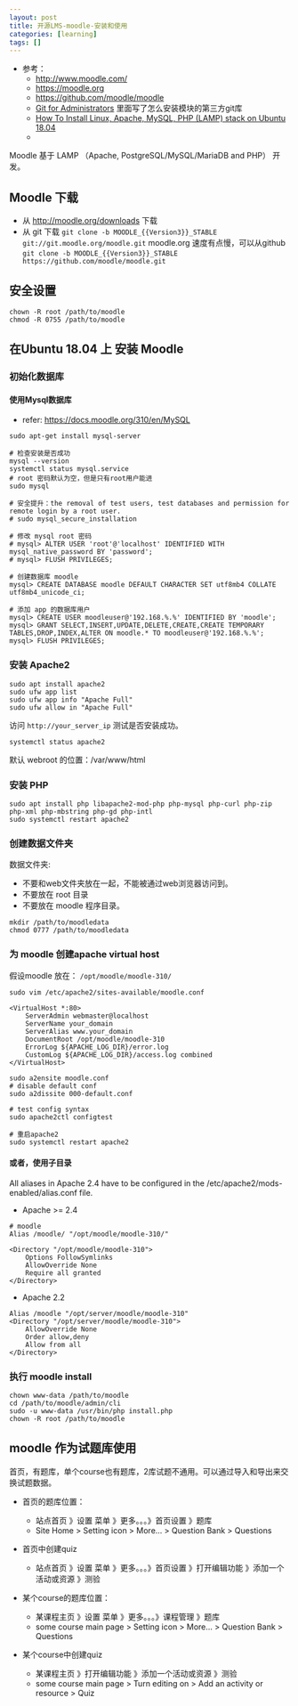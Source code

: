 ```yaml
---
layout: post
title: 开源LMS-moodle-安装和使用
categories: [learning]
tags: []
---
```


* 参考： 
  * <http://www.moodle.com/>
  * <https://moodle.org>
  * <https://github.com/moodle/moodle>
  * [Git for Administrators](https://docs.moodle.org/310/en/Git_for_Administrators)
    里面写了怎么安装模块的第三方git库
  * [How To Install Linux, Apache, MySQL, PHP (LAMP) stack on Ubuntu 18.04](https://www.digitalocean.com/community/tutorials/how-to-install-linux-apache-mysql-php-lamp-stack-ubuntu-18-04)
  * []()



Moodle 基于 LAMP （Apache, PostgreSQL/MySQL/MariaDB and PHP） 开发。



## Moodle 下载

* 从 <http://moodle.org/downloads> 下载
* 从 git 下载
  `git clone -b MOODLE_{{Version3}}_STABLE git://git.moodle.org/moodle.git`
  moodle.org 速度有点慢，可以从github
  `git clone -b MOODLE_{{Version3}}_STABLE https://github.com/moodle/moodle.git`



## 安全设置

~~~
chown -R root /path/to/moodle
chmod -R 0755 /path/to/moodle
~~~


## 在Ubuntu 18.04 上 安装 Moodle


### 初始化数据库

#### 使用Mysql数据库

* refer: <https://docs.moodle.org/310/en/MySQL>

~~~
sudo apt-get install mysql-server

# 检查安装是否成功
mysql --version
systemctl status mysql.service
# root 密码默认为空，但是只有root用户能进
sudo mysql

# 安全提升：the removal of test users, test databases and permission for remote login by a root user.
# sudo mysql_secure_installation

# 修改 mysql root 密码
# mysql> ALTER USER 'root'@'localhost' IDENTIFIED WITH mysql_native_password BY 'password';
# mysql> FLUSH PRIVILEGES;
~~~

~~~
# 创建数据库 moodle
mysql> CREATE DATABASE moodle DEFAULT CHARACTER SET utf8mb4 COLLATE utf8mb4_unicode_ci;

# 添加 app 的数据库用户
mysql> CREATE USER moodleuser@'192.168.%.%' IDENTIFIED BY 'moodle';
mysql> GRANT SELECT,INSERT,UPDATE,DELETE,CREATE,CREATE TEMPORARY TABLES,DROP,INDEX,ALTER ON moodle.* TO moodleuser@'192.168.%.%';
mysql> FLUSH PRIVILEGES;
~~~

### 安装 Apache2

~~~
sudo apt install apache2
sudo ufw app list
sudo ufw app info "Apache Full"
sudo ufw allow in "Apache Full"
~~~

访问 `http://your_server_ip` 测试是否安装成功。

`systemctl status apache2`

默认 webroot 的位置：/var/www/html


### 安装 PHP

~~~
sudo apt install php libapache2-mod-php php-mysql php-curl php-zip php-xml php-mbstring php-gd php-intl
sudo systemctl restart apache2
~~~




### 创建数据文件夹

数据文件夹:
* 不要和web文件夹放在一起，不能被通过web浏览器访问到。
* 不要放在 root 目录
* 不要放在 moodle 程序目录。

~~~
mkdir /path/to/moodledata
chmod 0777 /path/to/moodledata
~~~

### 为 moodle 创建apache virtual host

假设moodle 放在： `/opt/moodle/moodle-310/`

`sudo vim /etc/apache2/sites-available/moodle.conf`

~~~
<VirtualHost *:80>
    ServerAdmin webmaster@localhost
    ServerName your_domain
    ServerAlias www.your_domain
    DocumentRoot /opt/moodle/moodle-310
    ErrorLog ${APACHE_LOG_DIR}/error.log
    CustomLog ${APACHE_LOG_DIR}/access.log combined
</VirtualHost>
~~~

~~~
sudo a2ensite moodle.conf
# disable default conf
sudo a2dissite 000-default.conf

# test config syntax
sudo apache2ctl configtest

# 重启apache2
sudo systemctl restart apache2
~~~

#### 或者，使用子目录

All aliases in Apache 2.4 have to be configured in the /etc/apache2/mods-enabled/alias.conf file.

* Apache >= 2.4

~~~
# moodle
Alias /moodle/ "/opt/moodle/moodle-310/"

<Directory "/opt/moodle/moodle-310">
	Options FollowSymlinks
	AllowOverride None
	Require all granted
</Directory>
~~~

* Apache 2.2

~~~
Alias /moodle "/opt/server/moodle/moodle-310"
<Directory "/opt/server/moodle/moodle-310">
    AllowOverride None
    Order allow,deny
    Allow from all
</Directory>
~~~




### 执行 moodle install

~~~
chown www-data /path/to/moodle
cd /path/to/moodle/admin/cli
sudo -u www-data /usr/bin/php install.php
chown -R root /path/to/moodle
~~~









## moodle 作为试题库使用

首页，有题库，单个course也有题库，2库试题不通用。可以通过导入和导出来交换试题数据。

* 首页的题库位置： 
  * 站点首页 》设置 菜单 》更多。。。》首页设置 》题库
  * Site Home \> Setting icon \> More... > Question Bank \> Questions

* 首页中创建quiz
  * 站点首页 》设置 菜单 》更多。。。》首页设置 》打开编辑功能 》添加一个活动或资源 》测验


* 某个course的题库位置：
  * 某课程主页 》设置 菜单 》更多。。。》课程管理 》题库
  * some course main page \> Setting icon \> More... > Question Bank \> Questions

* 某个course中创建quiz
  * 某课程主页 》打开编辑功能 》添加一个活动或资源 》测验
  * some course main page \> Turn editing on \> Add an activity or resource \> Quiz






















